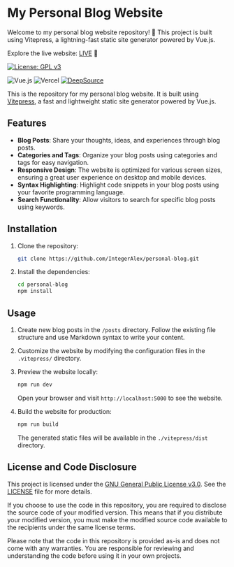 # My Personal Blog Website
Welcome to my personal blog website repository! 🎉 This project is built using Vitepress, a lightning-fast static site generator powered by Vue.js.

Explore the live website: [LIVE](https://blogs.flexhost.tech)  🚀

[![License: GPL v3](https://img.shields.io/badge/License-GPL%20v3-blue.svg)](https://www.gnu.org/licenses/gpl-3.0)

![Vue.js](https://img.shields.io/badge/vuejs-%2335495e.svg?style=for-the-badge&logo=vuedotjs&logoColor=%234FC08D)
![Vercel](https://img.shields.io/badge/vercel-%23000000.svg?style=for-the-badge&logo=vercel&logoColor=white)
[![DeepSource](https://app.deepsource.com/gh/IntegerAlex/personal-blog.svg/?label=resolved+issues&show_trend=true&token=9QpwCeVuHL0rp5Pp9-lkWG-a)](https://app.deepsource.com/gh/IntegerAlex/personal-blog/)

This is the repository for my personal blog website. It is built using [Vitepress](https://vitepress.vuejs.org/), a fast and lightweight static site generator powered by Vue.js.

## Features

- **Blog Posts**: Share your thoughts, ideas, and experiences through blog posts.
- **Categories and Tags**: Organize your blog posts using categories and tags for easy navigation.
- **Responsive Design**: The website is optimized for various screen sizes, ensuring a great user experience on desktop and mobile devices.
- **Syntax Highlighting**: Highlight code snippets in your blog posts using your favorite programming language.
- **Search Functionality**: Allow visitors to search for specific blog posts using keywords.

## Installation

1. Clone the repository:

    ```bash
    git clone https://github.com/IntegerAlex/personal-blog.git
    ```

2. Install the dependencies:

    ```bash
    cd personal-blog
    npm install
    ```

## Usage

1. Create new blog posts in the `/posts` directory. Follow the existing file structure and use Markdown syntax to write your content.

2. Customize the website by modifying the configuration files in the `.vitepress/` directory.

3. Preview the website locally:

    ```bash
    npm run dev
    ```

    Open your browser and visit `http://localhost:5000` to see the website.

4. Build the website for production:

    ```bash
    npm run build
    ```

    The generated static files will be available in the `./vitepress/dist` directory.

## License and Code Disclosure

This project is licensed under the [GNU General Public License v3.0](https://www.gnu.org/licenses/gpl-3.0). See the [LICENSE](LICENSE) file for more details.

If you choose to use the code in this repository, you are required to disclose the source code of your modified version. This means that if you distribute your modified version, you must make the modified source code available to the recipients under the same license terms.

Please note that the code in this repository is provided as-is and does not come with any warranties. You are responsible for reviewing and understanding the code before using it in your own projects.
